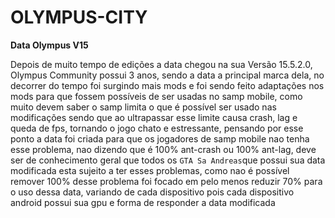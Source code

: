 # OLYMPUS-CITY 


**Data Olympus V15**

Depois de muito tempo de edições a data chegou na sua Versão 15.5.2.0,
Olympus Community possui 3 anos, sendo a data a principal marca dela,
no decorrer do tempo foi surgindo mais mods e foi sendo feito adaptações 
nos mods para que fossem possíveis de ser usadas no samp mobile, 
como muito devem saber o samp limita o que é possível ser usado nas modificações 
sendo que ao ultrapassar esse limite causa crash, lag e queda de fps,
tornando o jogo chato e estressante, pensando por esse ponto a data foi 
criada para que os jogadores de samp mobile nao tenha esse problema, nao dizendo 
que é 100% ant-crash ou 100% ant-lag, deve ser de conhecimento geral que 
todos os ```GTA Sa Andreas```que possui sua data modificada esta sujeito a ter 
esses problemas, como nao é possível remover 100% desse problema foi focado 
em pelo menos reduzir 70% para o uso dessa data, variando de cada dispositivo 
pois cada dispositivo android possui sua gpu e forma de responder a data modificada 


